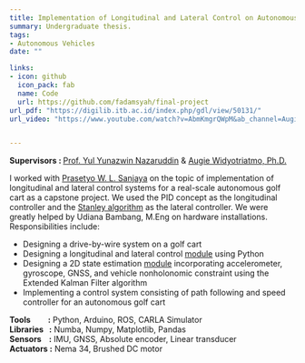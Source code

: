 ```yaml
---
title: Implementation of Longitudinal and Lateral Control on Autonomous Vehicle
summary: Undergraduate thesis.
tags:
- Autonomous Vehicles
date: ""

links:
- icon: github
  icon_pack: fab
  name: Code
  url: https://github.com/fadamsyah/final-project
url_pdf: "https://digilib.itb.ac.id/index.php/gdl/view/50131/"
url_video: "https://www.youtube.com/watch?v=AbmKmgrQWpM&ab_channel=AugieWidyotriatmo"


---
```

<b>Supervisors : </b> [Prof. Yul Yunazwin Nazaruddin](https://scholar.google.com/citations?user=Rve3vEYAAAAJ&hl=en) & [Augie Widyotriatmo, Ph.D.](https://scholar.google.co.id/citations?user=MtHwNU4AAAAJ&hl=id)

I worked with [Prasetyo W. L. Sanjaya](https://www.linkedin.com/in/prasetyowls/) on the topic of implementation of longitudinal and lateral control systems for a real-scale autonomous golf cart as a capstone project. We used the PID concept as the longitudinal controller and the [Stanley algorithm](http://ai.stanford.edu/~gabeh/papers/hoffmann_stanley_control07.pdf) as the lateral controller. We were greatly helped by Udiana Bambang, M.Eng on hardware installations. Responsibilities include:

* Designing a drive-by-wire system on a golf cart
* Designing a longitudinal and lateral control [module](https://github.com/fadamsyah/vehicle_control/blob/master/src/Python/stanley_2d.py) using Python
* Designing a 2D state estimation [module](https://github.com/fadamsyah/vehicle_control/blob/master/src/Python/ekf_2d_imu.py) incorporating accelerometer, gyroscope, GNSS, and vehicle nonholonomic constraint using the Extended Kalman Filter algorithm
* Implementing a control system consisting of path following and speed controller for an autonomous golf cart

<b>Tools &emsp; &nbsp;&nbsp; :</b> Python, Arduino, ROS, CARLA Simulator<br>
<b>Libraries &nbsp; :</b> Numba, Numpy, Matplotlib, Pandas<br>
<b>Sensors &nbsp;&nbsp; :</b> IMU, GNSS, Absolute encoder, Linear transducer<br>
<b>Actuators :</b> Nema 34, Brushed DC motor